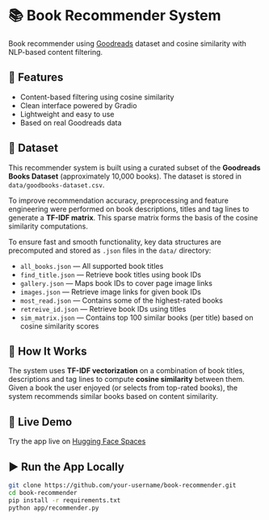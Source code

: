 # 📚 **Book Recommender System**

Book recommender using [Goodreads](https://www.goodreads.com) dataset and cosine similarity with NLP-based content filtering.

## 🚀 **Features**

- Content-based filtering using cosine similarity
- Clean interface powered by Gradio
- Lightweight and easy to use
- Based on real Goodreads data

## 📁 **Dataset**

This recommender system is built using a curated subset of the **Goodreads Books Dataset** (approximately 10,000 books). The dataset is stored in `data/goodbooks-dataset.csv`.

To improve recommendation accuracy, preprocessing and feature engineering were performed on book descriptions, titles and tag lines to generate a **TF-IDF matrix**. This sparse matrix forms the basis of the cosine similarity computations.

To ensure fast and smooth functionality, key data structures are precomputed and stored as `.json` files in the `data/` directory:

- `all_books.json` — All supported book titles
- `find_title.json` — Retrieve book titles using book IDs
- `gallery.json` — Maps book IDs to cover page image links
- `images.json` — Retrieve image links for given book IDs
- `most_read.json` — Contains some of the highest-rated books
- `retreive_id.json` — Retrieve book IDs using titles
- `sim_matrix.json` — Contains top 100 similar books (per title) based on cosine similarity scores

## 🧠 How It Works

The system uses **TF-IDF vectorization** on a combination of book titles, descriptions and tag lines to compute **cosine similarity** between them. Given a book the user enjoyed (or selects from top-rated books), the system recommends similar books based on content similarity.

## 🔗 Live Demo

Try the app live on [Hugging Face Spaces](https://huggingface.co/spaces/mrthiuri/book_recommender)

## ▶️ Run the App Locally

```bash
git clone https://github.com/your-username/book-recommender.git
cd book-recommender
pip install -r requirements.txt
python app/recommender.py
